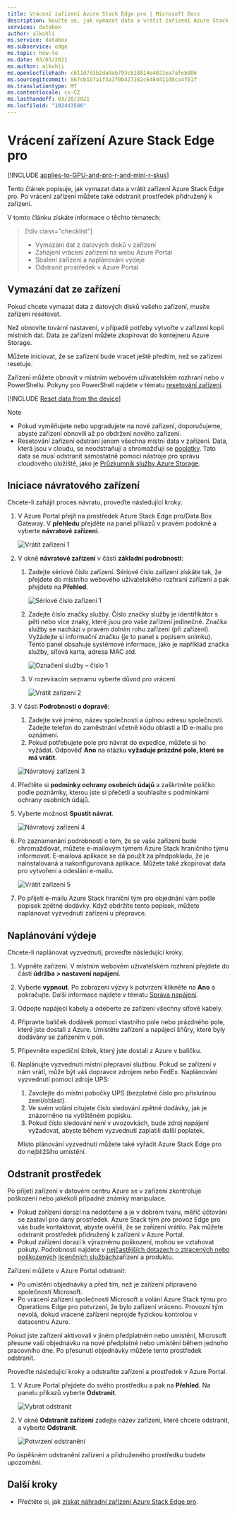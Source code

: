```yaml
---
title: Vrácení zařízení Azure Stack Edge pro | Microsoft Docs
description: Naučte se, jak vymazat data a vrátit zařízení Azure Stack Edge pro a odstranit prostředek přidružený k zařízení.
services: databox
author: alkohli
ms.service: databox
ms.subservice: edge
ms.topic: how-to
ms.date: 03/03/2021
ms.author: alkohli
ms.openlocfilehash: cb11d7d3b2da9ab793cb18814e4021ea7afeb806
ms.sourcegitcommit: 867cb1b7a1f3a1f0b427282c648d411d0ca4f81f
ms.translationtype: MT
ms.contentlocale: cs-CZ
ms.lasthandoff: 03/20/2021
ms.locfileid: "102443586"
---
```

# <a name="return-your-azure-stack-edge-pro-device"></a>Vrácení zařízení Azure Stack Edge pro

[!INCLUDE [applies-to-GPU-and-pro-r-and-mini-r-skus](../../includes/azure-stack-edge-applies-to-gpu-pro-r-mini-r-sku.md)]

Tento článek popisuje, jak vymazat data a vrátit zařízení Azure Stack Edge pro. Po vrácení zařízení můžete také odstranit prostředek přidružený k zařízení.

V tomto článku získáte informace o těchto tématech:

> [!div class="checklist"]
>
> * Vymazání dat z datových disků v zařízení
> * Zahájení vrácení zařízení na webu Azure Portal
> * Sbalení zařízení a naplánování výdeje
> * Odstranit prostředek v Azure Portal

## <a name="erase-data-from-the-device"></a>Vymazání dat ze zařízení

Pokud chcete vymazat data z datových disků vašeho zařízení, musíte zařízení resetovat.

Než obnovíte tovární nastavení, v případě potřeby vytvořte v zařízení kopii místních dat. Data ze zařízení můžete zkopírovat do kontejneru Azure Storage. 

Můžete iniciovat, že se zařízení bude vracet ještě předtím, než se zařízení resetuje.

Zařízení můžete obnovit v místním webovém uživatelském rozhraní nebo v PowerShellu. Pokyny pro PowerShell najdete v tématu [resetování zařízení](./azure-stack-edge-connect-powershell-interface.md#reset-your-device).

[!INCLUDE [Reset data from the device](../../includes/azure-stack-edge-device-reset.md)]

> [!NOTE]
> - Pokud vyměňujete nebo upgradujete na nové zařízení, doporučujeme, abyste zařízení obnovili až po obdržení nového zařízení.
> - Resetování zařízení odstraní jenom všechna místní data v zařízení. Data, která jsou v cloudu, se neodstraňují a shromažďují se [poplatky](https://azure.microsoft.com/pricing/details/storage/). Tato data se musí odstranit samostatně pomocí nástroje pro správu cloudového úložiště, jako je [Průzkumník služby Azure Storage](https://azure.microsoft.com/features/storage-explorer/).

## <a name="initiate-device-return"></a>Iniciace návratového zařízení

Chcete-li zahájit proces návratu, proveďte následující kroky.

1. V Azure Portal přejít na prostředek Azure Stack Edge pro/Data Box Gateway. V **přehledu** přejděte na panel příkazů v pravém podokně a vyberte **návratové zařízení**. 

    ![Vrátit zařízení 1](media/azure-stack-edge-return-device/return-device-1.png)  

2. V okně **návratové zařízení** v části **základní podrobnosti**:

    1. Zadejte sériové číslo zařízení. Sériové číslo zařízení získáte tak, že přejdete do místního webového uživatelského rozhraní zařízení a pak přejdete na **Přehled**.  
    
       ![Sériové číslo zařízení 1](media/azure-stack-edge-return-device/device-serial-number-1.png) 

    2. Zadejte číslo značky služby. Číslo značky služby je identifikátor s pěti nebo více znaky, které jsou pro vaše zařízení jedinečné. Značka služby se nachází v pravém dolním rohu zařízení (při zařízení). Vyžádejte si informační značku (je to panel s popisem snímku). Tento panel obsahuje systémové informace, jako je například značka služby, síťová karta, adresa MAC atd. 
    
       ![Označení služby – číslo 1](media/azure-stack-edge-return-device/service-tag-number-1.png)

    3. V rozevíracím seznamu vyberte důvod pro vrácení.

       ![Vrátit zařízení 2](media/azure-stack-edge-return-device/return-device-2.png) 

3. V části **Podrobnosti o dopravě**:

    1. Zadejte své jméno, název společnosti a úplnou adresu společnosti. Zadejte telefon do zaměstnání včetně kódu oblasti a ID e-mailu pro oznámení.
    2. Pokud potřebujete pole pro návrat do expedice, můžete si ho vyžádat. Odpověď **Ano** na otázku **vyžaduje prázdné pole, které se má vrátit**.

    ![Návratový zařízení 3](media/azure-stack-edge-return-device/return-device-3.png)

4. Přečtěte si **podmínky ochrany osobních údajů** a zaškrtněte políčko podle poznámky, kterou jste si přečetli a souhlasíte s podmínkami ochrany osobních údajů.

5. Vyberte možnost **Spustit návrat**.

    ![Návratový zařízení 4](media/azure-stack-edge-return-device/return-device-4.png) 

6. Po zaznamenání podrobností o tom, že se vaše zařízení bude shromažďovat, můžete e-mailovým týmem Azure Stack hraničního týmu informovat. E-mailová aplikace se dá použít za předpokladu, že je nainstalovaná a nakonfigurovaná aplikace. Můžete také zkopírovat data pro vytvoření a odeslání e-mailu.

    ![Vrátit zařízení 5](media/azure-stack-edge-return-device/return-device-5.png) 

7. Po přijetí e-mailu Azure Stack hraniční tým pro objednání vám pošle popisek zpětné dodávky. Když obdržíte tento popisek, můžete naplánovat vyzvednutí zařízení u přepravce. 

## <a name="schedule-a-pickup"></a>Naplánování výdeje

Chcete-li naplánovat vyzvednutí, proveďte následující kroky.

1. Vypněte zařízení. V místním webovém uživatelském rozhraní přejdete do části **údržba > nastavení napájení**.
2. Vyberte **vypnout**. Po zobrazení výzvy k potvrzení klikněte na **Ano** a pokračujte. Další informace najdete v tématu [Správa napájení](../databox-gateway/data-box-gateway-manage-access-power-connectivity-mode.md#manage-power).
3. Odpojte napájecí kabely a odeberte ze zařízení všechny síťové kabely.
4. Připravte balíček dodávek pomocí vlastního pole nebo prázdného pole, které jste dostali z Azure. Umístěte zařízení a napájecí šňůry, které byly dodávány se zařízením v poli.
5. Připevněte expediční štítek, který jste dostali z Azure v balíčku.
6. Naplánujte vyzvednutí místní přepravní službou. Pokud se zařízení v nám vrátí, může být váš dopravce zdrojem nebo FedEx. Naplánování vyzvednutí pomocí zdroje UPS:

    1. Zavolejte do místní pobočky UPS (bezplatné číslo pro příslušnou zemi/oblast).
    2. Ve svém volání citujete číslo sledování zpětné dodávky, jak je znázorněno na vytištěném popisku.
    3. Pokud číslo sledování není v uvozovkách, bude zdroj napájení vyžadovat, abyste během vyzvednutí zaplatili další poplatek.

    Místo plánování vyzvednutí můžete také vyřadit Azure Stack Edge pro do nejbližšího umístění.

## <a name="delete-the-resource"></a>Odstranit prostředek

Po přijetí zařízení v datovém centru Azure se v zařízení zkontroluje poškození nebo jakékoli případné známky manipulace.

- Pokud zařízení dorazí na nedotčené a je v dobrém tvaru, měřič účtování se zastaví pro daný prostředek. Azure Stack tým pro provoz Edge pro vás bude kontaktovat, abyste ověřili, že se zařízení vrátilo. Pak můžete odstranit prostředek přidružený k zařízení v Azure Portal.
- Pokud zařízení dorazí k výraznému poškození, mohou se vztahovat pokuty. Podrobnosti najdete v [nejčastějších dotazech o ztracených nebo poškozených](https://azure.microsoft.com/pricing/details/databox/edge/) [licenčních službách](https://www.microsoft.com/licensing/product-licensing/products)zařízení a produktu.  


Zařízení můžete v Azure Portal odstranit:

- Po umístění objednávky a před tím, než je zařízení připraveno společností Microsoft.
- Po vrácení zařízení společnosti Microsoft a volání Azure Stack týmu pro Operations Edge pro potvrzení, že bylo zařízení vráceno. Provozní tým nevolá, dokud vrácené zařízení neprojde fyzickou kontrolou v datacentru Azure.

Pokud jste zařízení aktivovali v jiném předplatném nebo umístění, Microsoft přesune vaši objednávku na nové předplatné nebo umístění během jednoho pracovního dne. Po přesunutí objednávky můžete tento prostředek odstranit.


Proveďte následující kroky a odstraňte zařízení a prostředek v Azure Portal.

1. V Azure Portal přejdete do svého prostředku a pak na **Přehled**. Na panelu příkazů vyberte **Odstranit**.

    ![Vybrat odstranit](media/azure-stack-edge-return-device/delete-resource-1.png)

2. V okně **Odstranit zařízení** zadejte název zařízení, které chcete odstranit, a vyberte **Odstranit**.

    ![Potvrzení odstranění](media/azure-stack-edge-return-device/delete-resource-2.png)

Po úspěšném odstranění zařízení a přidruženého prostředku budete upozorněni.


## <a name="next-steps"></a>Další kroky

- Přečtěte si, jak [získat náhradní zařízení Azure Stack Edge pro](azure-stack-edge-replace-device.md).